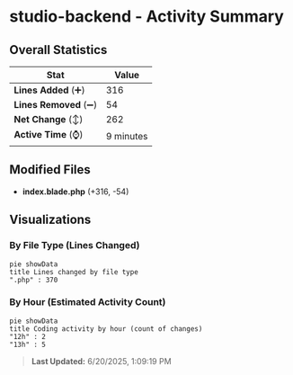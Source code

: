 # studio-backend - Activity Summary 

## Overall Statistics

| Stat                   | Value                                                             |
| ---------------------- | ----------------------------------------------------------------- |
| **Lines Added** (➕)   | 316                                          |
| **Lines Removed** (➖) | 54                                        |
| **Net Change** (↕)    | 262                |
| **Active Time** (⌚)   | 9 minutes |


## Modified Files
- **index.blade.php** (+316, -54)

## Visualizations

### By File Type (Lines Changed)

```mermaid
pie showData
title Lines changed by file type
".php" : 370
```

### By Hour (Estimated Activity Count)

```mermaid
pie showData
title Coding activity by hour (count of changes)
"12h" : 2
"13h" : 5
```


> **Last Updated:** 6/20/2025, 1:09:19 PM